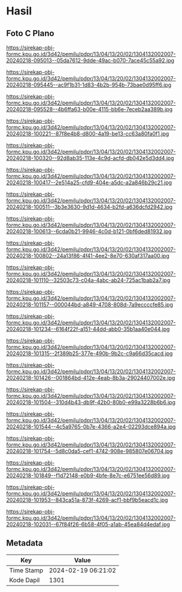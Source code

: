 # Hasil

## Foto C Plano

https://sirekap-obj-formc.kpu.go.id/3d42/pemilu/pdpr/13/04/13/20/02/1304132002007-20240218-095013--05da7612-9dde-49ac-b070-7ace45c55a92.jpg

https://sirekap-obj-formc.kpu.go.id/3d42/pemilu/pdpr/13/04/13/20/02/1304132002007-20240218-095445--ac9f1b31-1d83-4b2b-954b-73bae0d95ff6.jpg

https://sirekap-obj-formc.kpu.go.id/3d42/pemilu/pdpr/13/04/13/20/02/1304132002007-20240218-095528--4b6ffa63-b00e-4115-bb6e-7eceb2aa389b.jpg

https://sirekap-obj-formc.kpu.go.id/3d42/pemilu/pdpr/13/04/13/20/02/1304132002007-20240218-100221--87f8e4b8-d800-4a19-be13-cc63a80fa0f1.jpg

https://sirekap-obj-formc.kpu.go.id/3d42/pemilu/pdpr/13/04/13/20/02/1304132002007-20240218-100320--92d8ab35-113e-4c9d-acfd-db042e5d3dd4.jpg

https://sirekap-obj-formc.kpu.go.id/3d42/pemilu/pdpr/13/04/13/20/02/1304132002007-20240218-100417--2e514a25-cfd9-404e-a5dc-a2a846b29c21.jpg

https://sirekap-obj-formc.kpu.go.id/3d42/pemilu/pdpr/13/04/13/20/02/1304132002007-20240218-100511--3b3e3630-9d1d-4634-b2fd-a636dcfd2942.jpg

https://sirekap-obj-formc.kpu.go.id/3d42/pemilu/pdpr/13/04/13/20/02/1304132002007-20240218-100613--6cda0b21-9946-4c0d-b121-0bf6ded81932.jpg

https://sirekap-obj-formc.kpu.go.id/3d42/pemilu/pdpr/13/04/13/20/02/1304132002007-20240218-100802--24a13f86-4f41-4ee2-8e70-630af317aa00.jpg

https://sirekap-obj-formc.kpu.go.id/3d42/pemilu/pdpr/13/04/13/20/02/1304132002007-20240218-101110--32503c73-c04a-4abc-ab24-725ac1bab2a7.jpg

https://sirekap-obj-formc.kpu.go.id/3d42/pemilu/pdpr/13/04/13/20/02/1304132002007-20240218-101157--000044bd-a849-4708-808d-7a9eccccfe85.jpg

https://sirekap-obj-formc.kpu.go.id/3d42/pemilu/pdpr/13/04/13/20/02/1304132002007-20240218-101234--6164f22f-a151-44dd-abb0-35b1aa40e044.jpg

https://sirekap-obj-formc.kpu.go.id/3d42/pemilu/pdpr/13/04/13/20/02/1304132002007-20240218-101315--2f389b25-377e-490b-9b2c-c9a66d35cacd.jpg

https://sirekap-obj-formc.kpu.go.id/3d42/pemilu/pdpr/13/04/13/20/02/1304132002007-20240218-101426--001864bd-412e-4eab-8b3a-29024407002e.jpg

https://sirekap-obj-formc.kpu.go.id/3d42/pemilu/pdpr/13/04/13/20/02/1304132002007-20240218-101504--310d4b43-db9f-42b0-80b0-e99a3228b6b6.jpg

https://sirekap-obj-formc.kpu.go.id/3d42/pemilu/pdpr/13/04/13/20/02/1304132002007-20240218-101544--4c5a9765-0b7e-4366-a2e4-02293dce894a.jpg

https://sirekap-obj-formc.kpu.go.id/3d42/pemilu/pdpr/13/04/13/20/02/1304132002007-20240218-101754--5d8c0da5-cef1-4742-908e-985807e06704.jpg

https://sirekap-obj-formc.kpu.go.id/3d42/pemilu/pdpr/13/04/13/20/02/1304132002007-20240218-101849--f1d72148-e0b9-4bfe-8e7c-e6751ee56d89.jpg

https://sirekap-obj-formc.kpu.go.id/3d42/pemilu/pdpr/13/04/13/20/02/1304132002007-20240218-101953--843ca51a-873f-4269-acf1-bbf9b5eacd1c.jpg

https://sirekap-obj-formc.kpu.go.id/3d42/pemilu/pdpr/13/04/13/20/02/1304132002007-20240218-102031--67f84f26-6b58-4f05-a1ab-45ea84d4edaf.jpg


## Metadata

| Key        | Value               |
| ---------- | ------------------- |
| Time Stamp | 2024-02-19 06:21:02 |
| Kode Dapil | 1301                |



